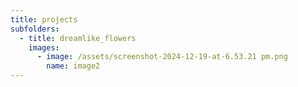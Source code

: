 ```yaml
---
title: projects
subfolders:
  - title: dreamlike_flowers
    images:
      - image: /assets/screenshot-2024-12-19-at-6.53.21 pm.png
        name: image2
---
```

